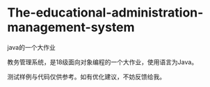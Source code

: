 # The-educational-administration-management-system
java的一个大作业

教务管理系统，是18级面向对象编程的一个大作业，使用语言为Java。

测试样例与代码仅供参考。如有优化建议，不妨反馈给我。

